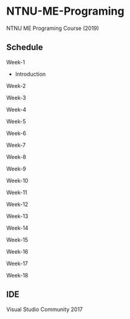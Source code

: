 # NTNU-ME-Programing
NTNU ME Programing Course (2019)

## Schedule
Week-1 
  * Introduction

Week-2 

Week-3

Week-4

Week-5

Week-6

Week-7

Week-8

Week-9

Week-10

Week-11

Week-12

Week-13

Week-14

Week-15

Week-16

Week-17

Week-18

## IDE
Visual Studio Community 2017
